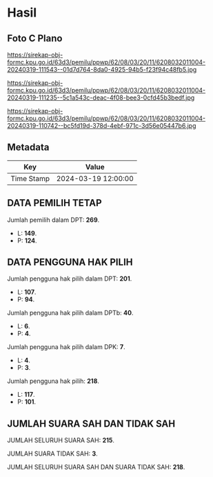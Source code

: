 # Hasil

## Foto C Plano

https://sirekap-obj-formc.kpu.go.id/63d3/pemilu/ppwp/62/08/03/20/11/6208032011004-20240319-111543--01d7d764-8da0-4925-94b5-f23f94c48fb5.jpg

https://sirekap-obj-formc.kpu.go.id/63d3/pemilu/ppwp/62/08/03/20/11/6208032011004-20240319-111235--5c1a543c-deac-4f08-bee3-0cfd45b3bedf.jpg

https://sirekap-obj-formc.kpu.go.id/63d3/pemilu/ppwp/62/08/03/20/11/6208032011004-20240319-110742--bc5fd19d-378d-4ebf-971c-3d56e05447b6.jpg


## Metadata

| Key        | Value               |
| ---------- | ------------------- |
| Time Stamp | 2024-03-19 12:00:00 |


## DATA PEMILIH TETAP

Jumlah pemilih dalam DPT: **269**.
 * L: **149**.
 * P: **124**.

## DATA PENGGUNA HAK PILIH

Jumlah pengguna hak pilih dalam DPT: **201**.
 * L: **107**.
 * P: **94**.

Jumlah pengguna hak pilih dalam DPTb: **40**.
 * L: **6**.
 * P: **4**.

Jumlah pengguna hak pilih dalam DPK: **7**.
 * L: **4**.
 * P: **3**.

Jumlah pengguna hak pilih: **218**.
 * L: **117**.
 * P: **101**.

## JUMLAH SUARA SAH DAN TIDAK SAH

JUMLAH SELURUH SUARA SAH: **215**.

JUMLAH SUARA TIDAK SAH: **3**.

JUMLAH SELURUH SUARA SAH DAN SUARA TIDAK SAH: **218**.


